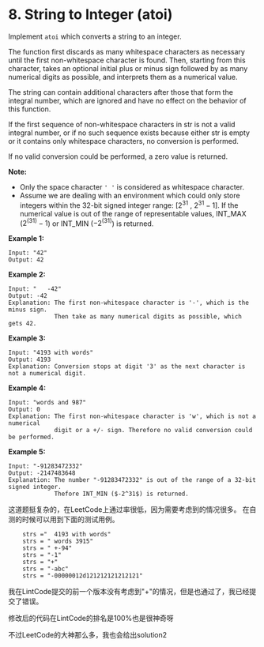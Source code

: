 <!-- <script type="text/javascript" src="http://cdn.mathjax.org/mathjax/latest/MathJax.js?config=default"></script> -->
# 8. String to Integer (atoi)

Implement `atoi` which converts a string to an integer.

The function first discards as many whitespace characters as necessary until the first non-whitespace character is found. Then, starting from this character, takes an optional initial plus or minus sign followed by as many numerical digits as possible, and interprets them as a numerical value.

The string can contain additional characters after those that form the integral number, which are ignored and have no effect on the behavior of this function.

If the first sequence of non-whitespace characters in str is not a valid integral number, or if no such sequence exists because either str is empty or it contains only whitespace characters, no conversion is performed.

If no valid conversion could be performed, a zero value is returned.

**Note:**
- Only the space character `' '` is considered as whitespace character.
- Assume we are dealing with an environment which could only store integers within the 32-bit signed integer range: [$2^31$ ,  $2^31-1$]. If the numerical value is out of the range of representable values, INT_MAX ($2^(31)-1$) or INT_MIN ($-2^(31)$) is returned.

**Example 1:**
```
Input: "42"
Output: 42
```

**Example 2:**
```
Input: "   -42"
Output: -42
Explanation: The first non-whitespace character is '-', which is the minus sign.
             Then take as many numerical digits as possible, which gets 42.
```

**Example 3:**
```
Input: "4193 with words"
Output: 4193
Explanation: Conversion stops at digit '3' as the next character is not a numerical digit.
```

**Example 4:**
```
Input: "words and 987"
Output: 0
Explanation: The first non-whitespace character is 'w', which is not a numerical 
             digit or a +/- sign. Therefore no valid conversion could be performed.
```

**Example 5:**
```
Input: "-91283472332"
Output: -2147483648
Explanation: The number "-91283472332" is out of the range of a 32-bit signed integer.
             Thefore INT_MIN ($-2^31$) is returned.
```

这道题挺复杂的，在LeetCode上通过率很低，因为需要考虑到的情况很多。
在自测的时候可以用到下面的测试用例。

```
    strs ="  4193 with words"
    strs = " words 3915"
    strs = " +-94"
    strs = "-1"
    strs = "+"
    strs = "-abc"
    strs = "-00000012d121212121212121"
```

我在LintCode提交的前一个版本没有考虑到"+"的情况，但是也通过了，我已经提交了错误。

修改后的代码在LintCode的排名是100%也是很神奇呀

不过LeetCode的大神那么多，我也会给出solution2